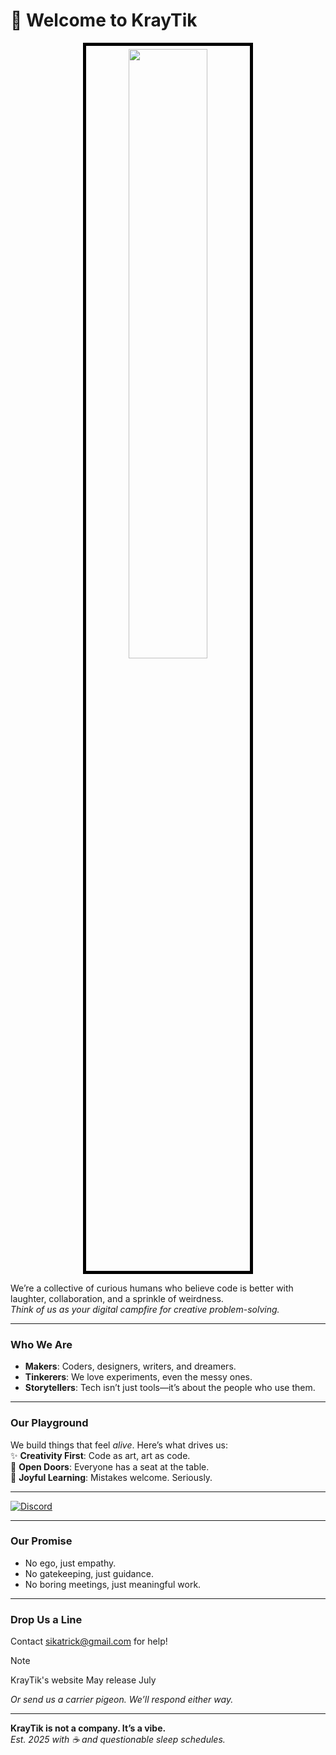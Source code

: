 # 🌈 **Welcome to KrayTik**
<p align="center">
  <img src="https://github.com/user-attachments/assets/83f7d08b-ea74-40da-a604-c4805136b7b9"
" 
       style="width: 50%; height: auto; border: 5px solid black; padding: 5px;">
</p>

We’re a collective of curious humans who believe code is better with laughter, collaboration, and a sprinkle of weirdness.  
*Think of us as your digital campfire for creative problem-solving.*

---

### **Who We Are**
- **Makers**: Coders, designers, writers, and dreamers.  
- **Tinkerers**: We love experiments, even the messy ones.  
- **Storytellers**: Tech isn’t just tools—it’s about the people who use them.

---

### **Our Playground**
We build things that feel *alive*. Here’s what drives us:  
✨ **Creativity First**: Code as art, art as code.  
🤝 **Open Doors**: Everyone has a seat at the table.  
🎉 **Joyful Learning**: Mistakes welcome. Seriously.

--- 
[![Discord](https://img.shields.io/badge/Join%20Discord-7289DA?style=for-the-badge&logo=discord&logoColor=white)](https://discord.gg/aJ2KmeYa5w)

---

### **Our Promise**
- No ego, just empathy.  
- No gatekeeping, just guidance.  
- No boring meetings, just meaningful work.

---

### **Drop Us a Line**
Contact sikatrick@gmail.com for help!



> [!NOTE]
> KrayTik's website May release July

*Or send us a carrier pigeon. We’ll respond either way.*

---

**KrayTik is not a company. It’s a vibe.**  
*Est. 2025 with ☕️ and questionable sleep schedules.*
